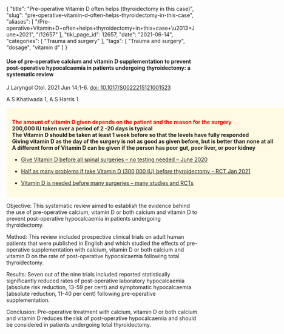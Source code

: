 {
    "title": "Pre-operative Vitamin D often helps (thyroidectomy in this case)",
    "slug": "pre-operative-vitamin-d-often-helps-thyroidectomy-in-this-case",
    "aliases": [
        "/Pre-operative+Vitamin+D+often+helps+thyroidectomy+in+this+case+\u2013+June+2021",
        "/12657"
    ],
    "tiki_page_id": 12657,
    "date": "2021-06-14",
    "categories": [
        "Trauma and surgery"
    ],
    "tags": [
        "Trauma and surgery",
        "dosage",
        "vitamin d"
    ]
}


#### Use of pre-operative calcium and vitamin D supplementation to prevent post-operative hypocalcaemia in patients undergoing thyroidectomy: a systematic review

J Laryngol Otol. 2021 Jun 14;1-6. [doi: 10.1017/S0022215121001523](https://doi.org/10.1017/S0022215121001523)

A S Khatiwada 1, A S Harris 1

<div class="border" style="background-color:#FFFAE2;padding:15px;margin:10px 0;border-radius:5px;width:800px">

 **<span style="color:#F00;">The amount of vitamin D given depends on the patient and the reason for the surgery</span>  
200,000 IU taken over a period of 2 -20 days is typical  
The Vitamin D should be taken at least 1 week before so that the levels have fully responded  
Giving vitamin D as the day of the surgery is not as good as given before, but is better than none at all  
A different form of Vitamin D can be given if the person has poor gut, poor liver, or poor kidney** 

* [Give Vitamin D before all spinal surgeries – no testing needed – June 2020](/posts/give-vitamin-d-before-all-spinal-surgeries-no-testing-needed)

* [Half as many problems if take Vitamin D (300,000 IU) before thyroidectomy – RCT Jan 2021](/posts/half-as-many-problems-if-take-vitamin-d-300000-iu-before-thyroidectomy-rct)

* [Vitamin D is needed before many surgeries – many studies and RCTs](/posts/vitamin-d-is-needed-before-many-surgeries-many-studies-and-rcts)

</div>

Objective: This systematic review aimed to establish the evidence behind the use of pre-operative calcium, vitamin D or both calcium and vitamin D to prevent post-operative hypocalcaemia in patients undergoing thyroidectomy.

Method: This review included prospective clinical trials on adult human patients that were published in English and which studied the effects of pre-operative supplementation with calcium, vitamin D or both calcium and vitamin D on the rate of post-operative hypocalcaemia following total thyroidectomy.

Results: Seven out of the nine trials included reported statistically significantly reduced rates of post-operative laboratory hypocalcaemia (absolute risk reduction, 13-59 per cent) and symptomatic hypocalcaemia (absolute reduction, 11-40 per cent) following pre-operative supplementation.

Conclusion: Pre-operative treatment with calcium, vitamin D or both calcium and vitamin D reduces the risk of post-operative hypocalcaemia and should be considered in patients undergoing total thyroidectomy.